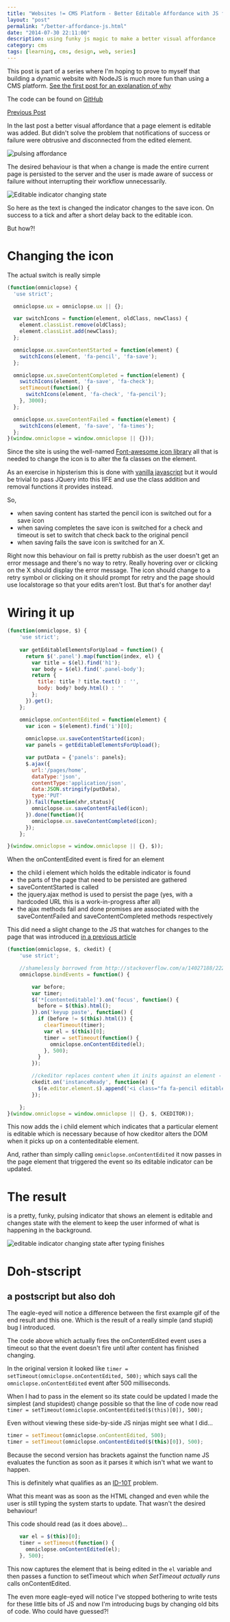 ```yaml
--- 
title: "Websites != CMS Platform - Better Editable Affordance with JS for great good" 
layout: "post" 
permalink: "/better-affordance-js.html" 
date: "2014-07-30 22:11:00"
description: using funky js magic to make a better visual affordance
category: cms
tags: [learning, cms, design, web, series]
---
```

This post is part of a series where I'm hoping to prove to myself that building a dynamic website with NodeJS is much more fun than using a CMS platform. [See the first post for an explanation of why](/2014/02/websites-cms.html)

The code can be found on [GitHub](https://github.com/pauldambra/omniclopse)

[Previous Post](/better-affordance.html)

In the last post a better visual affordance that a page element is editable was added. But didn't solve the problem that notifications of success or failure were obtrusive and disconnected from the edited element.

![pulsing affordance](/images/pulse.gif)

<!--more-->

The desired behaviour is that when a change is made the entire current page is persisted to the server and the user is made aware of success or failure without interrupting their workflow unnecessarily.

![Editable indicator changing state](/images/affordance-with-state.gif)

So here as the text is changed the indicator changes to the save icon. On success to a tick and after a short delay back to the editable icon.

But how?!

# Changing the icon
The actual switch is really simple

```js 
(function(omniclopse) {
  'use strict';

  omniclopse.ux = omniclopse.ux || {};

  var switchIcons = function(element, oldClass, newClass) {
    element.classList.remove(oldClass);
    element.classList.add(newClass);
  };

  omniclopse.ux.saveContentStarted = function(element) {
    switchIcons(element, 'fa-pencil', 'fa-save');
  };

  omniclopse.ux.saveContentCompleted = function(element) {
    switchIcons(element, 'fa-save', 'fa-check');
    setTimeout(function() {
      switchIcons(element, 'fa-check', 'fa-pencil');
    }, 3000);
  };

  omniclopse.ux.saveContentFailed = function(element) {
    switchIcons(element, 'fa-save', 'fa-times');
  };
}(window.omniclopse = window.omniclopse || {}));
```

Since the site is using the well-named [Font-awesome icon library](http://fortawesome.github.io/Font-Awesome/) all that is needed to change the icon is to alter the fa classes on the element. 

As an exercise in hipsterism this is done with [vanilla javascript](http://vanilla-js.com/) but it would be trivial to pass JQuery into this IIFE and use the class addition and removal functions it provides instead.

So, 

* when saving content has started the pencil icon is switched out for a save icon
* when saving completes the save icon is switched for a check and timeout is set to switch that check back to the original pencil
* when saving fails the save icon is switched for an X. 

Right now this behaviour on fail is pretty rubbish as the user doesn't get an error message and there's no way to retry. Really hovering over or clicking on the X should display the error message. The icon should change to a retry symbol or clicking on it should prompt for retry and the page should use localstorage so that your edits aren't lost. But that's for another day!

# Wiring it up

```js 
(function(omniclopse, $) {
    'use strict';
    
    var getEditableElementsForUpload = function() {
      return $('.panel').map(function(index, el) {
        var title = $(el).find('h1');
        var body = $(el).find('.panel-body');
        return {
          title: title ? title.text() : '',
          body: body? body.html() : ''
        };
      }).get();
    };

    omniclopse.onContentEdited = function(element) {
      var icon = $(element).find('i')[0];
      
      omniclopse.ux.saveContentStarted(icon);
      var panels = getEditableElementsForUpload();

      var putData = {'panels': panels};
      $.ajax({
        url:'/pages/home',
        dataType:'json',
        contentType:'application/json',
        data:JSON.stringify(putData),
        type:'PUT'
      }).fail(function(xhr,status){
        omniclopse.ux.saveContentFailed(icon);
      }).done(function(){
        omniclopse.ux.saveContentCompleted(icon);
      });
    };

}(window.omniclopse = window.omniclopse || {}, $));
```

When the onContentEdited event is fired for an element 

* the child i element which holds the editable indicator is found 
* the parts of the page that need to be persisted are gathered
* saveContentStarted is called
* the jquery.ajax method is used to persist the page (yes, with a hardcoded URL this is a work-in-progress after all)
* the ajax methods fail and done promises are associated with the saveContentFailed and saveContentCompleted methods respectively

This did need a slight change to the JS that watches for changes to the page that was introduced [in a previous article](/On-Page-Editing.html#edit-event-js)

```js 
(function(omniclopse, $, ckedit) {
    'use strict';

    //shamelessly borrowed from http://stackoverflow.com/a/14027188/222163
    omniclopse.bindEvents = function() {

        var before;
        var timer;
        $('*[contenteditable]').on('focus', function() {
          before = $(this).html();
        }).on('keyup paste', function() { 
          if (before != $(this).html()) { 
            clearTimeout(timer);
            var el = $(this)[0];
            timer = setTimeout(function() {
              omniclopse.onContentEdited(el);
            }, 500);
          }
        });

        //ckeditor replaces content when it inits against an element - yay
        ckedit.on('instanceReady', function(e) {
          $(e.editor.element.$).append('<i class="fa fa-pencil editable-affordance"></i>');
        });

    };    
}(window.omniclopse = window.omniclopse || {}, $, CKEDITOR));
```

This now adds the i child element which indicates that a particular element is editable which is necessary because of how ckeditor alters the DOM when it picks up on a contenteditable element.

And, rather than simply calling `omniclopse.onContentEdited` it now passes in the page element that triggered the event so its editable indicator can be updated.

# The result
is a pretty, funky, pulsing indicator that shows an element is editable and changes state with the element to keep the user informed of what is happening in the background.

![editable indicator changing state after typing finishes](/images/affordance-with-delay.gif)

# Doh-stscript
## a postscript but also doh
The eagle-eyed will notice a difference between the first example gif of the end result and this one. Which is the result of a really simple (and stupid) bug I introduced.

The code above which actually fires the onContentEdited event uses a timeout so that the event doesn't fire until after content has finished changing.

In the original version it looked like `timer = setTimeout(omniclopse.onContentEdited, 500);` which says call the `omniclopse.onContentEdited` event after 500 milliseconds.

When I had to pass in the element so its state could be updated I made the simplest (and stupidest) change possible so that the line of code now read `timer = setTimeout(omniclopse.onContentEdited($(this)[0]), 500);`

Even without viewing these side-by-side JS ninjas might see what I did...

```js 
timer = setTimeout(omniclopse.onContentEdited, 500);
timer = setTimeout(omniclopse.onContentEdited($(this)[0]), 500);
```

Because the second version has brackets against the function name JS evaluates the function as soon as it parses it which isn't what we want to happen.

This is definitely what qualifies as an [ID-10T](http://en.wikipedia.org/wiki/User_error) problem.

What this meant was as soon as the HTML changed and even while the user is still typing the system starts to update. That wasn't the desired behaviour!

This code should read (as it does above)...

```js 
    var el = $(this)[0];
    timer = setTimeout(function() {
      omniclopse.onContentEdited(el);
    }, 500);
```

This now captures the element that is being edited in the `el` variable and then passes a function to setTimeout which *when SetTimeout actually runs* calls onContentEdited.

The even more eagle-eyed will notice I've stopped bothering to write tests for these little bits of JS and now I'm introducing bugs by changing old bits of code. Who could have guessed?!
